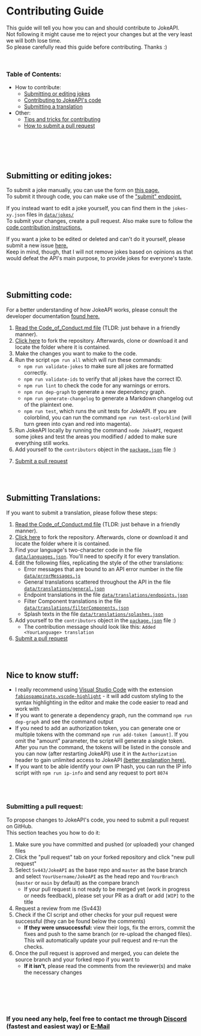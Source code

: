 # Contributing Guide

This guide will tell you how you can and should contribute to JokeAPI.  
Not following it might cause me to reject your changes but at the very least we will both lose time.  
So please carefully read this guide before contributing. Thanks :)

<br>

### Table of Contents:
- How to contribute:
    - [Submitting or editing jokes](#submitting-or-editing-jokes)
    - [Contributing to JokeAPI's code](#submitting-code)
    - [Submitting a translation](#submitting-translations)
- Other:
    - [Tips and tricks for contributing](#other-nice-to-know-stuff)
    - [How to submit a pull request](#submitting-a-pull-request)

<br><br>
<br><br>

## Submitting or editing jokes:
To submit a joke manually, you can use the form on [this page.](https://jokeapi.dev/#submit)  
To submit it through code, you can make use of the ["submit" endpoint.](https://jokeapi.dev/#submit-endpoint)

If you instead want to edit a joke yourself, you can find them in the `jokes-xy.json` files in [`data/jokes/`](../data/jokes/)  
To submit your changes, create a pull request. Also make sure to follow the [code contribution instructions.](#submitting-code)

If you want a joke to be edited or deleted and can't do it yourself, please submit a new issue [here.](https://github.com/Sv443/JokeAPI/issues/new?assignees=Sv443&labels=reported+joke&template=3_report_a_joke.md&title=)  
Keep in mind, though, that I will not remove jokes based on opinions as that would defeat the API's main purpose, to provide jokes for everyone's taste.

<br><br>

## Submitting code:
For a better understanding of how JokeAPI works, please consult the developer documentation [found here.](../dev/docs/home.md#readme)

1. [Read the Code_of_Conduct.md file](./Code_of_Conduct.md) (TLDR: just behave in a friendly manner).
2. [Click here](https://github.com/Sv443/JokeAPI/fork) to fork the repository. Afterwards, clone or download it and locate the folder where it is contained.
3. Make the changes you want to make to the code.
4. Run the script `npm run all` which will run these commands:
    - `npm run validate-jokes` to make sure all jokes are formatted correctly.
    - `npm run validate-ids` to verify that all jokes have the correct ID.
    - `npm run lint` to check the code for any warnings or errors.
    - `npm run dep-graph` to generate a new dependency graph.
    - `npm run generate-changelog` to generate a Markdown changelog out of the plaintext one.
    - `npm run test`, which runs the unit tests for JokeAPI. If you are colorblind, you can run the command `npm run test-colorblind` (will turn green into cyan and red into magenta).
5. Run JokeAPI locally by running the command `node JokeAPI`, request some jokes and test the areas you modified / added to make sure everything still works.
6. Add yourself to the `contributors` object in the [`package.json`](../package.json) file :)
 <!-- - **If it doesn't exist or is empty** please add it using the second format on [this website](https://flaviocopes.com/package-json/#contributors) -->
7. [Submit a pull request](#submitting-a-pull-request)

<br><br>

## Submitting Translations:
If you want to submit a translation, please follow these steps:

1. [Read the Code_of_Conduct.md file](./Code_of_Conduct.md) (TLDR: just behave in a friendly manner).
2. [Click here](https://github.com/Sv443/JokeAPI/fork) to fork the repository. Afterwards, clone or download it and locate the folder where it is contained.
3. Find your language's two-character code in the file [`data/languages.json`](../data/languages.json). You'll need to specify it for every translation.
4. Edit the following files, replicating the style of the other translations:
    - Error messages that are bound to an API error number in the file [`data/errorMessages.js`](../data/errorMessages.js)
    - General translations scattered throughout the API in the file [`data/translations/general.json`](../data/translations/general.json)
    - Endpoint translations in the file [`data/translations/endpoints.json`](../data/translations/endpoints.json)
    - Filter Component translations in the file [`data/translations/filterComponents.json`](../data/translations/filterComponents.json)
    - Splash texts in the file [`data/translations/splashes.json`](../data/translations/splashes.json)
5. Add yourself to the `contributors` object in the [`package.json`](../package.json) file :)
    - The contribution message should look like this: `Added <YourLanguage> translation`
6. [Submit a pull request](#submitting-a-pull-request)

<br><br>

## Nice to know stuff:
- I really recommend using [Visual Studio Code](https://code.visualstudio.com/) with the extension [`fabiospampinato.vscode-highlight`](https://marketplace.visualstudio.com/items?itemName=fabiospampinato.vscode-highlight) - it will add custom styling to the syntax highlighting in the editor and make the code easier to read and work with
- If you want to generate a dependency graph, run the command `npm run dep-graph` and see the command output
- If you need to add an authorization token, you can generate one or multiple tokens with the command `npm run add-token [amount]`. If you omit the "amount" parameter, the script will generate a single token. After you run the command, the tokens will be listed in the console and you can now (after restarting JokeAPI) use it in the `Authorization` header to gain unlimited access to JokeAPI [(better explanation here).](https://jokeapi.dev/#api-tokens)
- If you want to be able identify your own IP hash, you can run the IP info script with `npm run ip-info` and send any request to port `8074`

<br><br>

### Submitting a pull request:
To propose changes to JokeAPI's code, you need to submit a pull request on GitHub.  
This section teaches you how to do it:
1. Make sure you have committed and pushed (or uploaded) your changed files
2. Click the "pull request" tab on your forked repository and click "new pull request"
3. Select `Sv443/JokeAPI` as the base repo and `master` as the base branch and select `YourUsername/JokeAPI` as the head repo and `YourBranch` (`master` or `main` by default) as the compare branch
    - If your pull request is not ready to be merged yet (work in progress or needs feedback), please set your PR as a draft or add `[WIP]` to the title
4. Request a review from me (Sv443)
5. Check if the CI script and other checks for your pull request were successful (they can be found below the comments)
    - **If they were unsuccessful:** view their logs, fix the errors, commit the fixes and push to the same branch (or re-upload the changed files). This will automatically update your pull request and re-run the checks.
6. Once the pull request is approved and merged, you can delete the source branch and your forked repo if you want to
    - **If it isn't**, please read the comments from the reviewer(s) and make the necessary changes

<br><br>
<br><br>

### If you need any help, feel free to contact me through [Discord](https://dc.sv443.net) (fastest and easiest way) or [E-Mail](mailto:contact@sv443.net?subject=Questions%20about%20contributing%20to%20JokeAPI)
